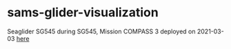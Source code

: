 # sams-glider-visualization

Seaglider SG545 during SG545, Mission COMPASS 3 deployed on 2021-03-03 [here](https://irishmarineinstitute.github.io/sams-glider-visualization/SG545/index.html)
